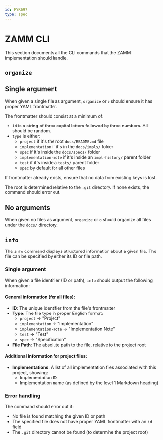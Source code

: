 ```yaml
---
id: FYR697
type: spec
---
```


# ZAMM CLI

This section documents all the CLI commands that the ZAMM implementation should handle.

## `organize`

## Single argument

When given a single file as argument, `organize` or `o` should ensure it has proper YAML frontmatter.

The frontmatter should consist at a minimum of:

- `id` is a string of three capital letters followed by three numbers. All should be random.
- `type` is either:
  - `project` if it's the root `docs/README.md` file
  - `implementation` if it's in the `docs/impls/` folder
  - `spec` if it's inside the `docs/specs/` folder
  - `implementation-note` if it's inside an `impl-history/` parent folder
  - `test` if it's inside a `tests/` parent folder
  - `spec` by default for all other files

If frontmatter already exists, ensure that no data from existing keys is lost.

The root is determined relative to the `.git` directory. If none exists, the command should error out.

## No arguments

When given no files as argument, `organize` or `o` should organize all files under the `docs/` directory.

## `info`

The `info` command displays structured information about a given file. The file can be specified by either its ID or file path.

### Single argument

When given a file identifier (ID or path), `info` should output the following information:

#### General information (for all files):

- **ID**: The unique identifier from the file's frontmatter
- **Type**: The file type in proper English format:
  - `project` → "Project"
  - `implementation` → "Implementation"
  - `implementation-note` → "Implementation Note"
  - `test` → "Test"
  - `spec` → "Specification"
- **File Path**: The absolute path to the file, relative to the project root

#### Additional information for project files:

- **Implementations**: A list of all implementation files associated with this project, showing:
  - Implementation ID
  - Implementation name (as defined by the level 1 Markdown heading)

### Error handling

The command should error out if:

- No file is found matching the given ID or path
- The specified file does not have proper YAML frontmatter with an `id` field
- The `.git` directory cannot be found (to determine the project root)
